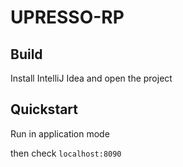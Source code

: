 # UPRESSO-RP

## Build

Install IntelliJ Idea and open the project

## Quickstart

Run in application mode

then check ` localhost:8090 `
